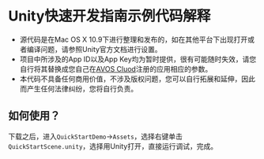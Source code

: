 # Unity快速开发指南示例代码解释

* 源代码是在Mac OS X 10.9下进行整理和发布的，如在其他平台下出现打开或者编译问题，请参照Unity官方文档进行设置。
* 项目中所涉及的App ID以及App Key均为暂时提供，很有可能随时失效，请您自行将其替换成您自己在[AVOS Cluod](https://cn.avoscloud.com/)注册的应用相应的参数。
* 本代码不具备任何商用价值，不涉及版权问题，您可以自行拓展和延伸，因此而产生任何法律纠纷，您将自行负责。

## 如何使用？

下载之后，进入`QuickStartDemo`->`Assets`，选择右键单击`QuickStartScene.unity`，选择用Unity打开，直接运行调试，完成。